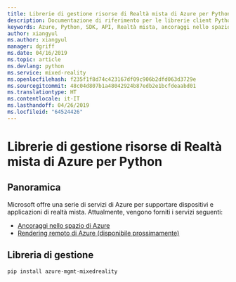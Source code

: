 ```yaml
---
title: Librerie di gestione risorse di Realtà mista di Azure per Python
description: Documentazione di riferimento per le librerie client Python di gestione risorse di Realtà mista
keywords: Azure, Python, SDK, API, Realtà mista, ancoraggi nello spazio
author: xiangyul
ms.author: xiangyul
manager: dgriff
ms.date: 04/16/2019
ms.topic: article
ms.devlang: python
ms.service: mixed-reality
ms.openlocfilehash: f235f1f8d74c423167df09c906b2dfd063d3729e
ms.sourcegitcommit: 48c04d807b1a48042924b87edb2e1bcfdeaabd01
ms.translationtype: HT
ms.contentlocale: it-IT
ms.lasthandoff: 04/26/2019
ms.locfileid: "64524426"
---
```

# <a name="azure-mixed-reality-resource-management-libraries-for-python"></a>Librerie di gestione risorse di Realtà mista di Azure per Python

## <a name="overview"></a>Panoramica

Microsoft offre una serie di servizi di Azure per supportare dispositivi e applicazioni di realtà mista. Attualmente, vengono forniti i servizi seguenti:

* [Ancoraggi nello spazio di Azure](https://azure.microsoft.com/en-us/services/spatial-anchors/)
* [Rendering remoto di Azure (disponibile prossimamente)](https://azure.microsoft.com/en-us/services/remote-rendering/)

## <a name="management-library"></a>Libreria di gestione
```bash
pip install azure-mgmt-mixedreality
```
